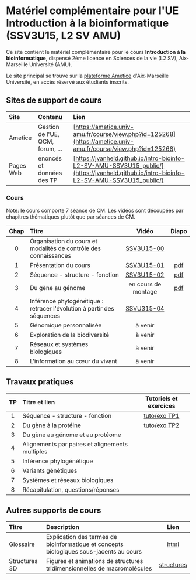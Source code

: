 # Matériel complémentaire pour l'UE Introduction à la bioinformatique (SSV3U15, L2 SV AMU)

Ce site contient le matériel complémentaire pour le cours **Introduction à la bioinformatique**, dispensé 2ème licence en Sciences de la vie (L2 SV), Aix-Marseille Université (AMU). 

Le site principal se trouve sur la [plateforme Ametice](https://ametice.univ-amu.fr/) d'Aix-Marseille Université, en accès réservé aux étudiants inscrits. 

## Sites de support de cours

| Site | Contenu | Lien |
|:---------------|:-------------------------|:----------------------------------------|
| Ametice |Gestion de l'UE, QCM, forum, ... | [https://ametice.univ-amu.fr/course/view.php?id=125268](https://ametice.univ-amu.fr/course/view.php?id=125268) |
| Pages Web | énoncés et données des TP | [https://jvanheld.github.io/intro-bioinfo-L2-SV-AMU-SSV3U15_public/](https://jvanheld.github.io/intro-bioinfo-L2-SV-AMU-SSV3U15_public/) |


### Cours

Note: le cours comporte 7 séance de CM. Les vidéos sont découpées par chapitres thématiques plutôt que par séances de CM. 

| Chap | Titre | Vidéo | Diapo |
|:---:|:-------------------------------------|:------------:|:---------:|
| 0 | Organisation du cours et modalités de contrôle des connaissances | [SSV3U15-00](https://amupod.univ-amu.fr/video/32344-ssv3u15-00-organisation-du-cours-introduciton-a-la-bioinformatique-jacques-van-helden/)
| 1 | Présentation du cours | [SSV3U15-01](https://amupod.univ-amu.fr/video/32228-ssv3u15-01-presentation-du-cours-jacques-van-helden/) | [pdf](diapo_pdf_SSV3U15/01_presentation-du-cours_SSV3U15_2024.pdf) |
| 2 | Séquence - structure - fonction | [SSV3U15-02](https://amupod.univ-amu.fr/video/32306-ssv3u15-02-sequence-structure-fonction-jacques-van-helden/) | [pdf](diapo_pdf_SSV3U15/02_sequence-structure-fonction_SSV3U15_2024.pdf) |
| 3 | Du gène au génome | en cours de montage | [pdf](diapo_pdf_SSV3U15/03_Du-gene-au-genome_SSV3U15_2024.pdf) |
| 4 | Inférence phylogénétique : retracer l'évolution à partir des séquences |  [SSVU315-04](https://amupod.univ-amu.fr/video/32522-ssv3u15-04-inference-phylogenetique-jacques-van-helden/)|
| 5 | Génomique personnalisée | à venir | 
| 6 | Exploration de la biodiversité | à venir |
| 7 | Réseaux et systèmes biologiques | à venir |
| 8 | L'information au cœur du vivant | à venir |

## Travaux pratiques

| TP | Titre et lien | Tutoriels et exercices |
|:---:|:------------------------------------------------------|:-----------:|
| 1 | Séquence - structure - fonction | [tuto/exo TP1](TP/TP1/) |
| 2 | Du gène à la protéine | [tuto/exo TP2](TP/TP2/) |
| 3 | Du gène au génome et au protéome |
| 4 | Alignements par paires et alignements multiples |
| 5 | Inférence phylogénétique |
| 6 | Variants génétiques |
| 7 | Systèmes et réseaux biologiques |
| 8 | Récapitulation, questions/réponses |

## Autres supports de cours

| Titre | Description | Lien |
|:------------|:-------------------|:-------------------------:|
| Glossaire | Explication des termes de bioinformatique et concepts biologiques sous-jacents au cours | [html](glossaire_bioinfo/glossaire_bioinfo.html) |
| Structures 3D | Figures et animations de structures tridimensionnelles de macromolécules | [structures](structures/) | 

